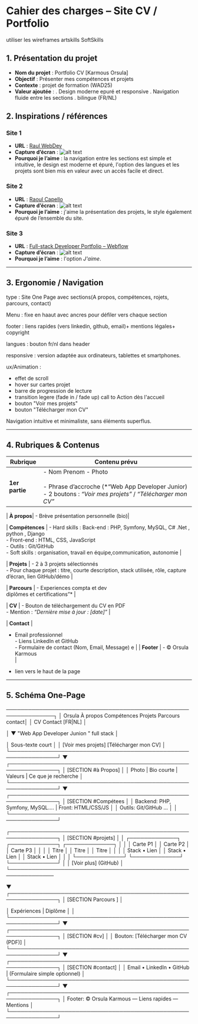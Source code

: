 # Cahier des charges – Site CV / Portfolio

utiliser les wireframes
artskills 
SoftSkills 
## 1. Présentation du projet

- **Nom du projet** : Portfolio CV [Karmous Orsula]  
- **Objectif** : Présenter mes compétences et projets 
- **Contexte** : projet de formation (WAD25) 
- **Valeur ajoutée** : 
                  . Design moderne epuré et responsive
                  . Navigation fluide entre les sections
                  . bilingue (FR/NL)


## 2. Inspirations / références

### Site 1
- **URL** : [Raul WebDev](https://raulwebdev.com/)  
- **Capture d’écran** : ![alt text](image-2.png)  
- **Pourquoi je l’aime** : la navigation entre les sections est simple et intuitive, le design est moderne et épuré, l'option des langues et les projets sont bien mis en valeur avec un accès facile et direct.

### Site 2
- **URL** : [Raoul Capello](https://www.raoulcapello.com/)  
- **Capture d’écran** : ![alt text](image-1.png)  
- **Pourquoi je l’aime** : j'aime la présentation des projets, le style également épuré de l’ensemble du site.

### Site 3
- **URL** : [Full-stack Developer Portfolio – Webflow](https://webflow.com/made-in-webflow/website/Full-stack-Developer-Portfolio?msockid=1c6268eed9186187202b7e8ad8e86019)  
- **Capture d’écran** : ![alt text](image.png)  
- **Pourquoi je l’aime** : l'option *J'aime*.

---

## 3. Ergonomie / Navigation

type : Site One Page avec sections(A propos, compétences, rojets, parcours, contact)

Menu : fixe en haaut avec ancres pour défiler vers chaque section

footer : liens rapides (vers linkedin, github, email)+ mentions légales+ copyright


langues : bouton fr/nl dans header 

responsive : version adaptée aux ordinateurs, tablettes et smartphones.  

ux/Animation : 
- effet de scroll 
- hover sur cartes projet 
- barre de progression de lecture
- transition legere (fade in / fade up)
call to Action dès l'accueil
- bouton "Voir mes projets" 
- bouton "Télécharger mon CV" 

  

Navigation intuitive et minimaliste, sans éléments superflus.

---

## 4. Rubriques & Contenus

| Rubrique    | Contenu prévu                                                                 |
|-------------|-------------------------------------------------------------------------------|
| **1er partie** | - Nom Prenom - Photo<br><br>- Phrase d’accroche (*“Web App Developer Junior)<br>- 2 boutons : *“Voir mes projets”* / *“Télécharger mon CV”* |

| **À propos**| - Brève présentation personnelle (bio)|

| **Compétences** | - Hard skills : Back-end : PHP, Symfony, MySQL, C# .Net , python , Django<br>- Front-end : HTML, CSS, JavaScript<br>- Outils : Git/GitHub<br>- Soft skills : organisation, travail en équipe,communication,  autonomie |

| **Projets** | - 2 à 3 projets sélectionnés<br>- Pour chaque projet : titre, courte description, stack utilisée, rôle, capture d’écran, lien GitHub/démo |

| **Parcours**      | - Experiences compta et dev<br> diplômes et certifications”* |

| **CV** | - Bouton de téléchargement du CV en PDF<br>- Mention : *“Dernière mise à jour : [date]”*  |

| **Contact** |

 - Email professionnel<br>- Liens LinkedIn et GitHub<br>- Formulaire de contact (Nom, Email, Message) e |
| **Footer**  | - © Orsula Karmous<br>|



+ lien vers le haut de la page

---

## 5. Schéma One-Page
───────────────────────────────────────────────────────────────┐
│ Orsula         À propos Compétences Projets Parcours contact│
│ CV Contact                                  [FR|NL] │

│
▼             "Web App Developer Junion " full stack │

│                   Sous-texte court │
│ [Voir mes projets] [Télécharger mon CV] │
└───────────────────────────────────────────────────────────────┘
▼
┌───────────────────────────────────────────────────────────────┐
│ [SECTION #à Propos] │
│ Photo | Bio courte | Valeurs | Ce que je recherche │
└───────────────────────────────────────────────────────────────┘
▼
┌───────────────────────────────────────────────────────────────┐
│ [SECTION #Compétees   │
│ Backend: PHP, Symfony, MySQL.... | Front: HTML/CSS/JS │
│ Outils: Git/GitHub … │
│  
└───────────────────────────────────────────────────────────────┘

┌───────────────────────────────────────────────────────────────┐
│ [SECTION #projets] │
│ ┌─────────────┐ ┌─────────────┐ ┌─────────────┐ │
│ │ Carte P1 │ │ Carte P2 │ │ Carte P3 │ │
│ │ Titre │ │ Titre │ │ Titre │ │
│ │ Stack • Lien │ │ Stack • Lien │ │ Stack • Lien │ │
│ └─────────────┘ └─────────────┘ └─────────────┘ │
│ [Voir plus] (GitHub) │
└──────────────────────────────────────────────────────────────

▼
┌───────────────────────────────────────────────────────────────┐
│ [SECTION Parcours  ] │

│ Expériences  | Diplôme │
│
└───────────────────────────────────────────────────────────────┘
▼
┌───────────────────────────────────────────────────────────────┐
│ [SECTION #cv] │
│ Bouton: [Télécharger mon CV (PDF)] │
└───────────────────────────────────────────────────────────────┘
▼
┌───────────────────────────────────────────────────────────────┐
│ [SECTION #contact] │
│ Email • LinkedIn • GitHub | (Formulaire simple optionnel) │
└───────────────────────────────────────────────────────────────┘
▼
┌───────────────────────────────────────────────────────────────┐
│ Footer: © Orsula Karmous — Liens rapides — Mentions │
└───────────────────────────────────────────────────────────────┘
